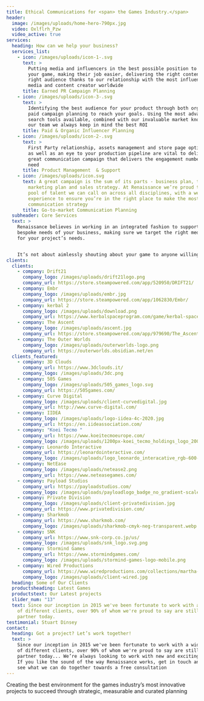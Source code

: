 ```yaml
---
title: Ethical Communications for <span> the Games Industry.</span>
header:
  image: /images/uploads/home-hero-790px.jpg
  video: Oxlflrh_Pzw
  video_active: true
services:
  heading: How can we help your business?
  services_list:
    - icon: /images/uploads/icon-1-.svg
      text: >
        Putting media and influencers in the best possible position to cover
        your game, making their job easier, delivering the right content to the
        right audience thanks to our relationship with the most influential
        media and content creator worldwide
      title: Earned PR Campaign Planning
    - icon: /images/uploads/icon-3-.svg
      text: >
        Identifying the best audience for your product through both organic and
        paid campaign planning to reach your goals. Using the most advanced
        search tools available, combined with our invaluable market knowledge of
        our team we always keep in mind the best ROI
      title: Paid & Organic Influencer Planning
    - icon: /images/uploads/icon-2-.svg
      text: >
        First Party relationship, assets management and store page optimization
        as well as an eye to your production pipeline are vital to deliver a
        great communication campaign that delivers the engagement numbers you
        need
      title: Product Management  & Support
    - icon: /images/uploads/icon.svg
      text: A great campaign is the sum of its parts - business plan, target audience,
        marketing plan and sales strategy. At Renaissance we’re proud to have a
        pool of talent we can call on across all disciplines, with a wealth of
        experience to ensure you’re in the right place to make the most of your
        communication strategy
      title: Go-to-market Communication Planning
  subheader: Core Services
  text: >
    Renaissance believes in working in an integrated fashion to support the
    bespoke needs of your business, making sure we target the right media mix
    for your project’s needs.


    It’s not about aimlessly shouting about your game to anyone willing to lend their ear: We’re here to take your creativity and make sure right people hears about it in the right way, at the right time, in the right place
clients:
  clients:
    - company: Drift21
      company_logo: /images/uploads/drift21logo.png
      company_url: https://store.steampowered.com/app/520950/DRIFT21/
    - company: Embr
      company_logo: /images/uploads/embr.jpg
      company_url: https://store.steampowered.com/app/1062830/Embr/
    - company: kerbal 2
      company_logo: /images/uploads/download.png
      company_url: https://www.kerbalspaceprogram.com/game/kerbal-space-program-2/
    - company: The Ascent
      company_logo: /images/uploads/ascent.jpg
      company_url: https://store.steampowered.com/app/979690/The_Ascent/
    - company: The Outer Worlds
      company_logo: /images/uploads/outerworlds-logo.png
      company_url: https://outerworlds.obsidian.net/en
  clients_featured:
    - company: 3D Clouds
      company_url: https://www.3dclouds.it/
      company_logo: /images/uploads/3dc.png
    - company: 505 Games
      company_logo: /images/uploads/505_games_logo.svg
      company_url: https://505games.com/
    - company: Curve Digital
      company_logo: /images/uploads/client-curvedigital.jpg
      company_url: http://www.curve-digital.com/
    - company: IIDEA
      company_logo: /images/uploads/logo-iidea-4c-2020.jpg
      company_url: https://en.iideassociation.com/
    - company: "Koei Tecmo "
      company_url: https://www.koeitecmoeurope.com/
      company_logo: /images/uploads/1200px-koei_tecmo_holdings_logo_20090401.svg.png
    - company: Leonardo Interactive
      company_url: https://leonardointeractive.com/
      company_logo: /images/uploads/logo_leonardo_interacative_rgb-600-1.png
    - company: NetEase
      company_logo: /images/uploads/netease2.png
      company_url: https://www.neteasegames.com/
    - company: Payload Studios
      company_url: https://payloadstudios.com/
      company_logo: /images/uploads/payloadlogo_badge_no_gradient-scaled.png
    - company: Private Division
      company_logo: /images/uploads/client-privatedivision.jpg
      company_url: https://www.privatedivision.com/
    - company: Sharkmob
      company_url: https://www.sharkmob.com/
      company_logo: /images/uploads/sharkmob-cmyk-neg-transparent.webp
    - company: SNK
      company_url: https://www.snk-corp.co.jp/us/
      company_logo: /images/uploads/snk_logo.svg.png
    - company: Stormind Games
      company_url: https://www.stormindgames.com/
      company_logo: /images/uploads/stormind-games-logo-mobile.png
    - company: Wired Productions
      company_url: https://www.wiredproductions.com/collections/martha-is-dead
      company_logo: /images/uploads/client-wired.jpg
  heading: Some of Our Clients
  productsheading: Latest Games
  productstext: Our Latest projects
  slider_num: "13"
  text: Since our inception in 2015 we've been fortunate to work with a wide array
    of different clients, over 90% of whom we're proud to say are still valued
    partner today.
testimonial: Stuart Dinsey
contact:
  heading: Got a project? Let’s work together!
  text: >
    Since our inception in 2015 we've been fortunate to work with a wide array
    of different clients, over 90% of whom we're proud to say are still valued
    partner today... We’re always looking to work with new and exciting clients.
    If you like the sound of the way Renaissance works, get in touch and let’s
    see what we can do together towards a free consultation
---
```

Creating the best environment for the games industry’s most innovative projects to succeed through strategic, measurable and curated planning
